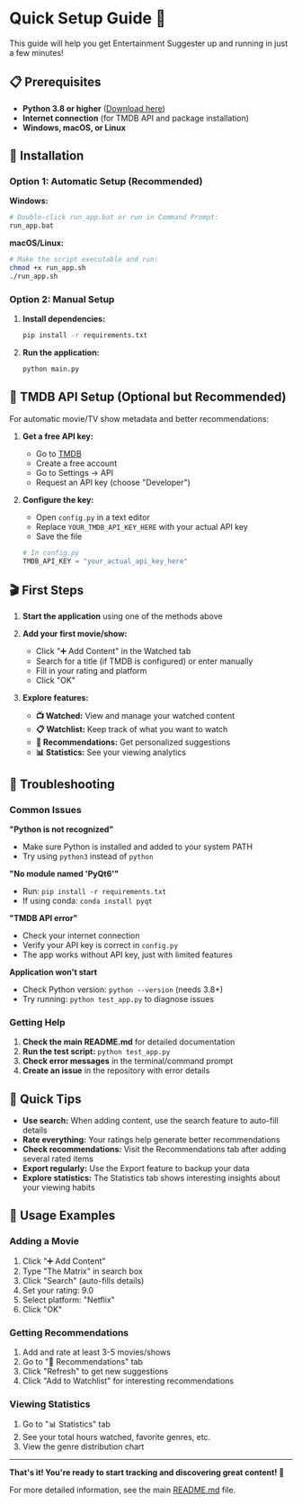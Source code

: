 # Quick Setup Guide 🚀

This guide will help you get Entertainment Suggester up and running in just a few minutes!

## 📋 Prerequisites

- **Python 3.8 or higher** ([Download here](https://python.org/downloads/))
- **Internet connection** (for TMDB API and package installation)
- **Windows, macOS, or Linux**

## 🔧 Installation

### Option 1: Automatic Setup (Recommended)

**Windows:**
```bash
# Double-click run_app.bat or run in Command Prompt:
run_app.bat
```

**macOS/Linux:**
```bash
# Make the script executable and run:
chmod +x run_app.sh
./run_app.sh
```

### Option 2: Manual Setup

1. **Install dependencies:**
   ```bash
   pip install -r requirements.txt
   ```

2. **Run the application:**
   ```bash
   python main.py
   ```

## 🔑 TMDB API Setup (Optional but Recommended)

For automatic movie/TV show metadata and better recommendations:

1. **Get a free API key:**
   - Go to [TMDB](https://www.themoviedb.org/)
   - Create a free account
   - Go to Settings → API
   - Request an API key (choose "Developer")

2. **Configure the key:**
   - Open `config.py` in a text editor
   - Replace `YOUR_TMDB_API_KEY_HERE` with your actual API key
   - Save the file

   ```python
   # In config.py
   TMDB_API_KEY = "your_actual_api_key_here"
   ```

## 🎬 First Steps

1. **Start the application** using one of the methods above
2. **Add your first movie/show:**
   - Click "➕ Add Content" in the Watched tab
   - Search for a title (if TMDB is configured) or enter manually
   - Fill in your rating and platform
   - Click "OK"

3. **Explore features:**
   - **📺 Watched:** View and manage your watched content
   - **📋 Watchlist:** Keep track of what you want to watch
   - **🎯 Recommendations:** Get personalized suggestions
   - **📊 Statistics:** See your viewing analytics

## 🔧 Troubleshooting

### Common Issues

**"Python is not recognized"**
- Make sure Python is installed and added to your system PATH
- Try using `python3` instead of `python`

**"No module named 'PyQt6'"**
- Run: `pip install -r requirements.txt`
- If using conda: `conda install pyqt`

**"TMDB API error"**
- Check your internet connection
- Verify your API key is correct in `config.py`
- The app works without API key, just with limited features

**Application won't start**
- Check Python version: `python --version` (needs 3.8+)
- Try running: `python test_app.py` to diagnose issues

### Getting Help

1. **Check the main README.md** for detailed documentation
2. **Run the test script:** `python test_app.py`
3. **Check error messages** in the terminal/command prompt
4. **Create an issue** in the repository with error details

## 🎯 Quick Tips

- **Use search:** When adding content, use the search feature to auto-fill details
- **Rate everything:** Your ratings help generate better recommendations
- **Check recommendations:** Visit the Recommendations tab after adding several rated items
- **Export regularly:** Use the Export feature to backup your data
- **Explore statistics:** The Statistics tab shows interesting insights about your viewing habits

## 📱 Usage Examples

### Adding a Movie
1. Click "➕ Add Content"
2. Type "The Matrix" in search box
3. Click "Search" (auto-fills details)
4. Set your rating: 9.0
5. Select platform: "Netflix"
6. Click "OK"

### Getting Recommendations
1. Add and rate at least 3-5 movies/shows
2. Go to "🎯 Recommendations" tab
3. Click "Refresh" to get new suggestions
4. Click "Add to Watchlist" for interesting recommendations

### Viewing Statistics
1. Go to "📊 Statistics" tab
2. See your total hours watched, favorite genres, etc.
3. View the genre distribution chart

---

**That's it! You're ready to start tracking and discovering great content! 🍿**

For more detailed information, see the main [README.md](README.md) file.